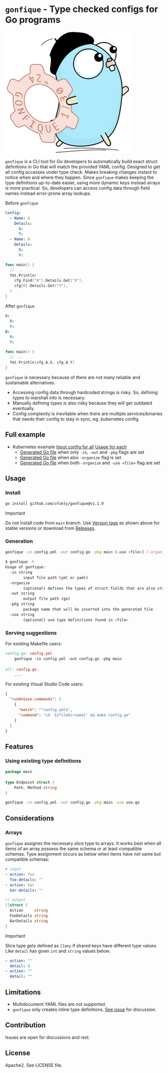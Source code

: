 # `gonfique` - Type checked configs for Go programs

![Gonfique logo](assets/Gonfique@400w.png)

`gonfique` is a CLI tool for Go developers to automatically build exact struct definitions in Go that will match the provided YAML config. Designed to get all config accesses under type check. Makes breaking changes instant to notice when and where they happen. Since `gonfique` makes keeping the type definitions up-to-date easier, using more dynamic keys instead arrays is more practical. So, developers can access config data through field names instead error-prone array lookups.

Before `gonfique`

```yaml
Config:
  - Name: A
    Details:
      X:
      Y:
  - Name: B
    Details:
      X:
      Y:
```

```go
func main() {
  // ...
  fmt.Println(
    cfg.Find("A").Details.Get("X"),
    cfg[0].Details.Get("Y"),
  )
}
```

After `gonfique`

```yaml
A:
  X:
  Y:
B:
  X:
  Y:
```

```go
func main() {
  // ...
  fmt.Println(cfg.A.X, cfg.A.Y)
}
```

`gonfique` is necessary because of there are not many reliable and sustainable alternatives.

-   Accessing config data through hardcoded strings is risky. So, defining types to marshall into is necessary.
-   Manually defining types is also risky because they will get outdated eventually.
-   Config complexity is inevitable when there are multiple services/binaries that needs their config to stay in sync, eg. kubernetes config.

## Full example

-   Kubernetes example [Input config for all](/examples/k8s/input.yml) [Usage for each](/examples/k8s/usage_test.go)
    -   [Generated Go file](/examples/k8s/basic/output.go) when only `-in`, `-out` and `-pkg` flags are set
    -   [Generated Go file](/examples/k8s/organized/output.go) when also `-organize` flag is set
    -   [Generated Go file](/examples/k8s/organized-used/output.go) when both `-organize` and `-use <file>` flag are set

## Usage

### Install

```sh
go install github.com/ufukty/gonfique@v1.1.0
```

> [!IMPORTANT]
> Do not install code from `main` branch. Use [Version tags](https://github.com/ufukty/gonfique/tags) as shown above for stable versions or download from [Releases](https://github.com/ufukty/gonfique/releases).


### Generation

```sh
gonfique -in config.yml -out config.go -pkg main [-use <file>] [-organize] 
```

```sh
$ gonfique -h
Usage of gonfique:
  -in string
        input file path (yml or yaml)
  -organize
        (optional) defines the types of struct fields that are also structs separately instead inline, with auto generated UNSTABLE names.
  -out string
        output file path (go)
  -pkg string
        package name that will be inserted into the generated file
  -use string
        (optional) use type definitions found in <file>
```


### Serving suggestions

For existing Makefile users:

```Makefile
config.go: config.yml
    gonfique -in config.yml -out config.go -pkg main

all: config.go
    ...
```

For existing Visual Studio Code users:

```json
{
  "runOnSave.commands": [
    {
      "match": "^config.yml$",
      "command": "cd '${fileDirname}' && make config.go"
    }
  ]
}
```

## Features

### Using existing type definitions

```go
package main

type Endpoint struct {
    Path, Method string
}
```

```sh
gonfique -in config.yml -out config.go -pkg main -use use.go
```

## Considerations

### Arrays

`gonfique` assignes the necessary slice type to arrays. It works best when all items of an array possess the same schema or at least compatible schemas. Type assignment occurs as below when items have not same but compatible schemas:

```yaml
# input
- action: foo 
  foo-details: ""
- action: bar 
  bar-details: ""
```

```go
// output
[]struct {
  Action     string
  FooDetails string
  BarDetails string
}
```

> [!IMPORTANT]
> Slice type gets defined as `[]any` if shared keys have different type values. Like `detail` has given `int` and `string` values below:
> ```yaml
> - action: ""
>   detail: 0
> - action: ""
>   detail: ""
> ```


## Limitations

-   Multidocument YAML files are not supported.
-   `gonfique` only creates inline type definitions. [See issue](issues/1) for discussion.


## Contribution

Issues are open for discussions and rest.

## License

Apache2. See LICENSE file.
